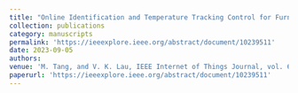 ```yaml
---
title: "Online Identification and Temperature Tracking Control for Furnace System With a Single Slab and a Single Heater Over the Wirelessly-Connected IoT Controller"
collection: publications
category: manuscripts
permalink: 'https://ieeexplore.ieee.org/abstract/document/10239511'
date: 2023-09-05
authors: 
venue: 'M. Tang, and V. K. Lau, IEEE Internet of Things Journal, vol. 68, no. 10, pp. 6730-6747'
paperurl: 'https://ieeexplore.ieee.org/abstract/document/10239511'
---
```




